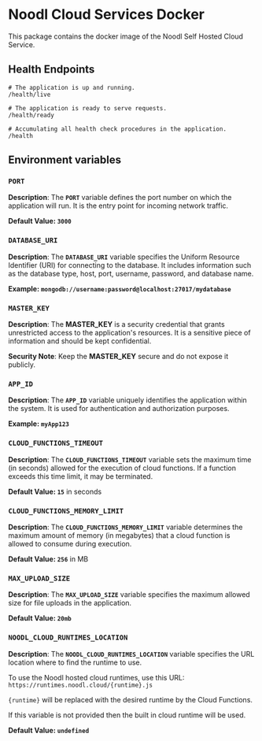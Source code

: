 # Noodl Cloud Services Docker

This package contains the docker image of the Noodl Self Hosted Cloud Service.

## Health Endpoints

```
# The application is up and running.
/health/live

# The application is ready to serve requests.
/health/ready

# Accumulating all health check procedures in the application.
/health
```

## Environment variables

### `PORT`

**Description**: The **`PORT`** variable defines the port number on which the application will run. It is the entry point for incoming network traffic.

**Default Value: `3000`**

### `DATABASE_URI`

**Description**: The **`DATABASE_URI`** variable specifies the Uniform Resource Identifier (URI) for connecting to the database. It includes information such as the database type, host, port, username, password, and database name.

**Example: `mongodb://username:password@localhost:27017/mydatabase`**

### `MASTER_KEY`

**Description**: The **MASTER_KEY** is a security credential that grants unrestricted access to the application's resources. It is a sensitive piece of information and should be kept confidential.

**Security Note**: Keep the **MASTER_KEY** secure and do not expose it publicly.

### `APP_ID`

**Description**: The **`APP_ID`** variable uniquely identifies the application within the system. It is used for authentication and authorization purposes.

**Example: `myApp123`**

### `CLOUD_FUNCTIONS_TIMEOUT`

**Description**: The **`CLOUD_FUNCTIONS_TIMEOUT`** variable sets the maximum time (in seconds) allowed for the execution of cloud functions. If a function exceeds this time limit, it may be terminated.

**Default Value: `15`** in seconds

### `CLOUD_FUNCTIONS_MEMORY_LIMIT`

**Description**: The **`CLOUD_FUNCTIONS_MEMORY_LIMIT`** variable determines the maximum amount of memory (in megabytes) that a cloud function is allowed to consume during execution.

**Default Value: `256`** in MB

### `MAX_UPLOAD_SIZE`

**Description**: The **`MAX_UPLOAD_SIZE`** variable specifies the maximum allowed size for file uploads in the application.

**Default Value: `20mb`**

### `NOODL_CLOUD_RUNTIMES_LOCATION`

**Description**: The **`NOODL_CLOUD_RUNTIMES_LOCATION`** variable specifies the URL location where to find the runtime to use.

To use the Noodl hosted cloud runtimes, use this URL:
`https://runtimes.noodl.cloud/{runtime}.js`

`{runtime}` will be replaced with the desired runtime by the Cloud Functions.

If this variable is not provided then the built in cloud runtime will be used.

**Default Value: `undefined`**
